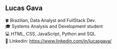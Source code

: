 ## Lucas Gava 
🍀 Brazilian, Data Analyst and FullStack Dev.
<br>
🎓 Systems Analysis and Development student
<br>
💻 HTML, CSS, JavaScript, Python and SQL
<br>
💼 Linkedin: https://www.linkedin.com/in/lucasgava/
<br>
